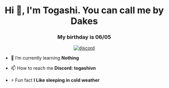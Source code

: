 <h1 align="center">Hi 👋, I'm Togashi. You can call me by Dakes</h1>
<h3 align="center">My birthday is 06/05</h3>
<p align="center">
<a href="https://discord.com/users/314705954555953153"><img src="https://discord.c99.nl/widget/theme-1/314705954555953153.png" alt="discord" /></a> 

- 🌱 I’m currently learning **Nothing** 

- 📫 How to reach me **Discord: togashivn** 

- ⚡ Fun fact **I Like sleeping in cold weather**


</p>

